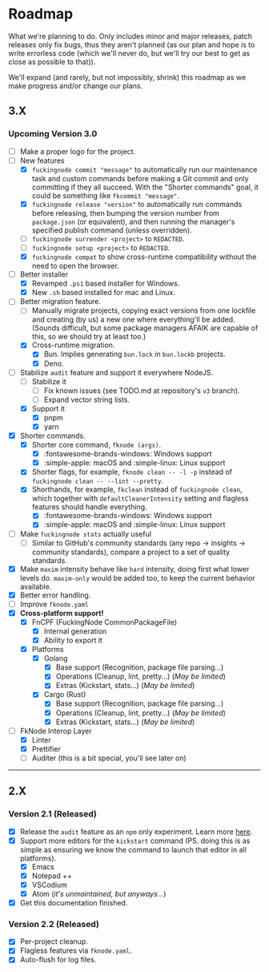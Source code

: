 <!-- markdownlint-disable md007 -->
# Roadmap

What we're planning to do. Only includes minor and major releases, patch releases only fix bugs, thus they aren't planned (as our plan and hope is to write errorless code (which we'll never do, but we'll try our best to get as close as possible to that)).

We'll expand (and rarely, but not impossibly, shrink) this roadmap as we make progress and/or change our plans.

## 3.X

### Upcoming Version 3.0

- [ ] Make a proper logo for the project.
- [ ] New features
    - [X] `fuckingnode commit "message"` to automatically run our maintenance task and custom commands before making a Git commit and only committing if they all succeed. With the "Shorter commands" goal, it could be something like `fkcommit "message"`.
    - [X] `fuckingnode release "version"` to automatically run commands before releasing, then bumping the version number from `package.json` (or equivalent), and then running the manager's specified publish command (unless overridden).
    - [ ] `fuckingnode surrender <project>` to `REDACTED`.
    - [ ] `fuckingnode setup <project>` to `REDACTED`.
    - [x] `fuckingnode compat` to show cross-runtime compatibility without the need to open the browser.
- [ ] Better installer
    - [X] Revamped `.ps1` based installer for Windows.
    - [X] New `.sh` based installed for mac and Linux.
- [ ] Better migration feature.
    - [ ] Manually migrate projects, copying exact versions from one lockfile and creating (by us) a new one where everything'll be added. (Sounds difficult, but some package managers AFAIK are capable of this, so we should try at least too.)
    - [X] Cross-runtime migration.
        - [X] Bun. Implies generating `bun.lock` in `bun.lockb` projects.
        - [X] Deno.
- [ ] Stabilize `audit` feature and support it everywhere NodeJS.
    - [ ] Stabilize it
        - [ ] Fix known issues (see TODO.md at repository's `v3` branch).
        - [ ] Expand vector string lists.
    - [X] Support it
        - [X] pnpm
        - [X] yarn
- [X] Shorter commands.
    - [X] Shorter core command, `fknode (args)`.
        - [X] :fontawesome-brands-windows: Windows support
        - [X] :simple-apple: macOS and :simple-linux: Linux support
    - [X] Shorter flags, for example, `fknode clean -- -l -p` instead of `fuckingnode clean -- --lint --pretty`.
    - [X] Shorthands, for example, `fkclean` instead of `fuckingnode clean`, which together with `defaultCleanerIntensity` setting and flagless features should handle everything.
        - [X] :fontawesome-brands-windows: Windows support
        - [X] :simple-apple: macOS and :simple-linux: Linux support
- [ ] Make `fuckingnode stats` actually useful
    - [ ] Similar to GitHub's community standards (any repo -> insights -> community standards), compare a project to a set of quality standards.
- [X] Make `maxim` intensity behave like `hard` intensity, doing first what lower levels do. `maxim-only` would be added too, to keep the current behavior available.
- [x] Better error handling.
- [ ] Improve `fknode.yaml`
- [X] **Cross-platform support!**
    - [x] FnCPF (FuckingNode CommonPackageFile)
        - [x] Internal generation
        - [x] Ability to export it
    - [x] Platforms
        - [x] Golang
            - [X] Base support (Recognition, package file parsing...)
            - [X] Operations (Cleanup, lint, pretty...) (_May be limited_)
            - [X] Extras (Kickstart, stats...) (_May be limited_)
        - [x] Cargo (Rust)
            - [X] Base support (Recognition, package file parsing...)
            - [X] Operations (Cleanup, lint, pretty...) (_May be limited_)
            - [X] Extras (Kickstart, stats...) (_May be limited_)
- [ ] FkNode Interop Layer
    - [x] Linter
    - [x] Prettifier
    - [ ] Auditer (this is a bit special, you'll see later on)

----

## 2.X

### Version 2.1 (Released)

- [X] Release the `audit` feature as an `npm` only experiment. Learn more [here](../learn/audit.md).
- [X] Support more editors for the `kickstart` command (PS. doing this is as simple as ensuring we know the command to launch that editor in all platforms).
    - [X] Emacs
    - [X] Notepad ++
    - [X] VSCodium
    - [X] Atom (_it's unmaintained, but anyways..._)
- [X] Get this documentation finished.

### Version 2.2 (Released)

- [X] Per-project cleanup.
- [X] Flagless features via `fknode.yaml`.
- [X] Auto-flush for log files.

